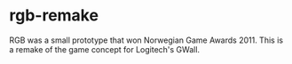 # rgb-remake
RGB was a small prototype that won Norwegian Game Awards 2011.
This is a remake of the game concept for Logitech's GWall.
